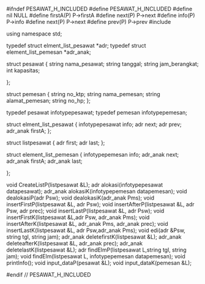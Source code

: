 #ifndef PESAWAT_H_INCLUDED
#define PESAWAT_H_INCLUDED
#define nil NULL
#define firstA(P) P->firstA
#define next(P) P->next
#define info(P) P->info
#define next(P) P->next
#define prev(P) P->prev
#include <iostream>

using namespace std;

typedef struct elment_list_pesawat *adr;
typedef struct element_list_pemesan *adr_anak;


struct pesawat
{
    string nama_pesawat;
    string tanggal;
    string jam_berangkat;
    int kapasitas;

};

struct pemesan
{
    string no_ktp;
    string nama_pemesan;
    string alamat_pemesan;
    string no_hp;
};

typedef pesawat infotypepesawat;
typedef pemesan infotypepemesan;

struct elment_list_pesawat
{
    infotypepesawat info;
    adr next;
    adr prev;
    adr_anak firstA;
};

struct listpesawat
{
    adr first;
    adr last;
};

struct element_list_pemesan
{
    infotypepemesan info;
    adr_anak next;
    adr_anak firstA;
    adr_anak last;

};

void CreateListP(listpesawat &L);
adr alokasi(infotypepesawat datapesawat);
adr_anak alokasiK(infotypepemesan datapemesan);
void dealokasiP(adr Psw);
void dealokasiK(adr_anak Pms);
void insertFirstP(listpesawat &L, adr Psw);
void insertAfterP(listpesawat &L, adr Psw, adr prec);
void insertLastP(listpesawat &L, adr Psw);
void insertFirstK(listpesawat &L,adr Psw, adr_anak Pms);
void insertAfterK(listpesawat &L, adr_anak Pms, adr_anak prec);
void insertLastK(listpesawat &L, adr Psw,adr_anak Pms);
void edi(adr &Psw, string tgl, string jam);
adr_anak deletefirstK(listpesawat &L);
adr_anak deleteafterK(listpesawat &L, adr_anak prec);
adr_anak deletelastK(listpesawat &L);
adr findElmP(listpesawat L,string tgl, string jam);
void findElm(listpesawat L, infotypepemesan datapemesan);
void printInfo();
void input_dataP(pesawat &L);
void input_dataK(pemesan &L);




#endif // PESAWAT_H_INCLUDED
